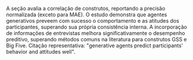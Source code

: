 A seção avalia a correlação de construtos, reportando a precisão normalizada (exceto para MAE). O estudo demonstra que agentes generativos preveem com sucesso o comportamento e as atitudes dos participantes, superando sua própria consistência interna. A incorporação de informações de entrevistas melhora significativamente o desempenho preditivo, superando métodos comuns na literatura para construtos GSS e Big Five. Citação representativa: "generative agents predict participants' behavior and attitudes well".